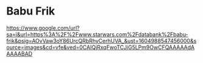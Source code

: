 # Babu Frik

https://www.google.com/url?sa=i&url=https%3A%2F%2Fwww.starwars.com%2Fdatabank%2Fbabu-frik&psig=AOvVaw3oY86UrcQRbRhyCerhUVA_&ust=1604988547456000&source=images&cd=vfe&ved=0CAIQjRxqFwoTCJiG5LPm9OwCFQAAAAAdAAAAABAD
